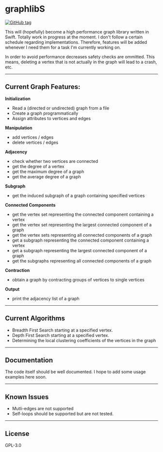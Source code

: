 # graphlibS
[![GitHub tag](https://img.shields.io/badge/Version-0.0.23-brightgreen.svg)](https://github.com/maxkatzmann/graphlibS/releases/tag/0.0.23)

This will (hopefully) become a high performance graph library written in Swift.
Totally work in progress at the moment. I don't follow a certain schedule
regarding implementations. Therefore, features will be added whenever I need them
for a task I'm currently working on.

In order to avoid performance decreases safety checks are ommitted. This means,
deleting a vertex that is not actually in the graph will lead to a crash, etc.

---

## Current Graph Features:
**Initialization**
* Read a (directed or undirected) graph from a file
* Create a graph programmatically
* Assign attributes to vertices and edges

**Manipulation**
* add vertices / edges
* delete vertices / edges

**Adjacency**
* check whether two vertices are connected
* get the degree of a vertex
* get the maximum degree of a graph
* get the average degree of a graph

**Subgraph**
* get the induced subgraph of a graph containing specified vertices

**Connected Components**
* get the vertex set representing the connected component containing a vertex
* get the vertex set representing the largest connected component of a graph
* get the vertex sets representing all connected components of a graph
* get a subgraph representing the connected component containing a vertex 
* get a subgraph representing the largest connected component of a graph
* get the subgraphs representing all connected components of a graph

**Contraction**
* obtain a graph by contracting groups of vertices to single vertices

**Output**
* print the adjacency list of a graph

---

## Current Algorithms
* Breadth First Search starting at a specified vertex.
* Depth First Search starting at a specified vertex.
* Determining the local clustering coefficients of the vertices in the graph

---

## Documentation
The code itself should be well documented. I hope to add some usage examples
here soon.

---

## Known Issues
 * Mutli-edges are not supported
 * Self-loops should be supported but are not tested.

---
## License
GPL-3.0















